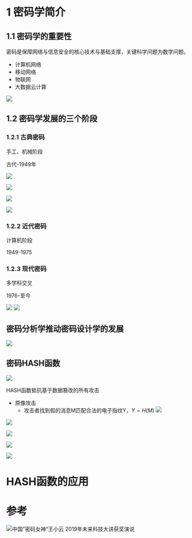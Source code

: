 
# 1 密码学简介
## 1.1 密码学的重要性

密码是保障网络与信息安全的核心技术与基础支撑，关键科学问题为数学问题。
- 计算机网络
- 移动网络
- 物联网
- 大数据云计算

![](1-1_密码学五大属性.png)

## 1.2 密码学发展的三个阶段
### 1.2.1 古典密码
手工、机械阶段

古代-1949年

![](1-2-1_古典密码.png)

![](1-2-1_古典密码2.png)

![](1-2-1_古典密码3.png)

![](1-2-1_古典密码4.png)

### 1.2.2 近代密码
计算机阶段

1949-1975



### 1.2.3 现代密码
多学科交叉

1976-至今

![](1-2-2_现代密码学.png)
![](1-2-3_现代密码.png)

## 密码分析学推动密码设计学的发展
![](密码分析学.png)

## 密码HASH函数
![](密码HASH函数.png)

HASH函数抵抗基于数据篡改的所有攻击
* 原像攻击
  * 攻击者找到假的消息M匹配合法的电子指纹Y，$Y=H(M)$
![](HASH函数抵抗基于数据篡改的所有攻击.png)

![](HASH函数抵抗基于数据篡改的所有攻击2.png)

![](国际主要Hash函数及其安全现状.png)

![](数字证书伪造火焰病毒.png)

![](新一代Hash函数ISO-IEC标准.png)

# HASH函数的应用


# 参考
![中国”密码女神“王小云 2019年未来科技大讲获奖演说](https://www.bilibili.com/video/BV1jr4y1w7re?spm_id_from=333.337.search-card.all.click)


